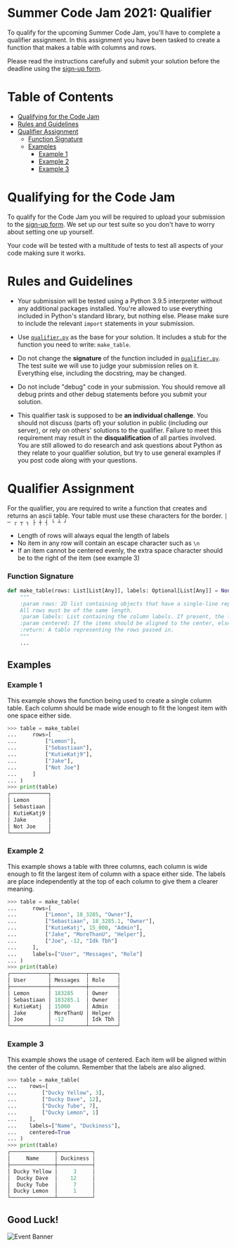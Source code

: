 # Summer Code Jam 2021: Qualifier

To qualify for the upcoming Summer Code Jam, you'll have to complete a qualifier assignment. In this assignment you have
been tasked to create a function that makes a table with columns and rows.

Please read the instructions carefully and submit your solution before the deadline using the
[sign-up form](https://form.jotform.com/211714357615050).

# Table of Contents

- [Qualifying for the Code Jam](#qualifying-for-the-code-jam)
- [Rules and Guidelines](#rules-and-guidelines)
- [Qualifier Assignment](#qualifier-assignment)
  - [Function Signature](#function-signature)
  - [Examples](#examples)
    - [Example 1](#example-1)
    - [Example 2](#example-2)
    - [Example 3](#example-3)

# Qualifying for the Code Jam

To qualify for the Code Jam you will be required to upload your submission to the [sign-up form](https://form.jotform.com/211714357615050).
We set up our test suite so you don't have to worry about setting one up yourself.

Your code will be tested with a multitude of tests to test all aspects of your code making sure it works.

# Rules and Guidelines

- Your submission will be tested using a Python 3.9.5 interpreter without any additional packages installed. You're allowed to use everything included in Python's standard library, but nothing else. Please make sure to include the relevant `import` statements in your submission.

- Use [`qualifier.py`](qualifier/qualifier.py) as the base for your solution. It includes a stub for the function you need to write: `make_table`.

- Do not change the **signature** of the function included in [`qualifier.py`](qualifier/qualifier.py). The test suite we will use to judge your submission relies on it. Everything else, including the docstring, may be changed.

- Do not include "debug" code in your submission. You should remove all debug prints and other debug statements before you submit your solution.

- This qualifier task is supposed to be **an individual challenge**. You should not discuss (parts of) your solution in public (including our server), or rely on others' solutions to the qualifier. Failure to meet this requirement may result in the **disqualification** of all parties involved. You are still allowed to do research and ask questions about Python as they relate to your qualifier solution, but try to use general examples if you post code along with your questions.


# Qualifier Assignment

For the qualifier, you are required to write a function that creates and returns an ascii table.
Your table must use these characters for the border. `│ ─ ┌ ┬ ┐ ├ ┼ ┤ └ ┴ ┘`
  - Length of rows will always equal the length of labels
  - No item in any row will contain an escape character such as `\n`
  - If an item cannot be centered evenly, the extra space character should be to the right of the item (see example 3)

### Function Signature
```py
def make_table(rows: List[List[Any]], labels: Optional[List[Any]] = None, centered: bool = False) -> str:
    """
    :param rows: 2D list containing objects that have a single-line representation (via `str`).
    All rows must be of the same length.
    :param labels: List containing the column labels. If present, the length must equal to that of each row.
    :param centered: If the items should be aligned to the center, else they are left aligned.
    :return: A table representing the rows passed in.
    """
    ...
```
## Examples

### Example 1

This example shows the function being used to create a single column table. Each column should be made wide enough
to fit the longest item with one space either side.

```py
>>> table = make_table(
...     rows=[
...         ["Lemon"],
...         ["Sebastiaan"],
...         ["KutieKatj9"],
...         ["Jake"],
...         ["Not Joe"]
...     ]
... )
>>> print(table)
┌────────────┐
│ Lemon      │
│ Sebastiaan │
│ KutieKatj9 │
│ Jake       │
│ Not Joe    │
└────────────┘
```

### Example 2

This example shows a table with three columns, each column is wide enough to fit the largest item of column with a
space either side. The labels are place independently at the top of each column to give them a clearer meaning.

```py
>>> table = make_table(
...     rows=[
...         ["Lemon", 18_3285, "Owner"],
...         ["Sebastiaan", 18_3285.1, "Owner"],
...         ["KutieKatj", 15_000, "Admin"],
...         ["Jake", "MoreThanU", "Helper"],
...         ["Joe", -12, "Idk Tbh"]
...     ],
...     labels=["User", "Messages", "Role"]
... )
>>> print(table)
┌────────────┬───────────┬─────────┐
│ User       │ Messages  │ Role    │
├────────────┼───────────┼─────────┤
│ Lemon      │ 183285    │ Owner   │
│ Sebastiaan │ 183285.1  │ Owner   │
│ KutieKatj  │ 15000     │ Admin   │
│ Jake       │ MoreThanU │ Helper  │
│ Joe        │ -12       │ Idk Tbh │
└────────────┴───────────┴─────────┘
```

### Example 3

This example shows the usage of centered. Each item will be aligned within the center of the column. Remember that the
labels are also aligned.

```py
>>> table = make_table(
...    rows=[
...        ["Ducky Yellow", 3],
...        ["Ducky Dave", 12],
...        ["Ducky Tube", 7],
...        ["Ducky Lemon", 1]
...    ],
...    labels=["Name", "Duckiness"],
...    centered=True
... )
>>> print(table)
┌──────────────┬───────────┐
│     Name     │ Duckiness │
├──────────────┼───────────┤
│ Ducky Yellow │     3     │
│  Ducky Dave  │    12     │
│  Ducky Tube  │     7     │
│ Ducky Lemon  │     1     │
└──────────────┴───────────┘
```

## Good Luck!

![Event Banner](https://github.com/python-discord/branding/blob/main/jams/summer_code_jam_2021/site_banner.png?raw=true)
